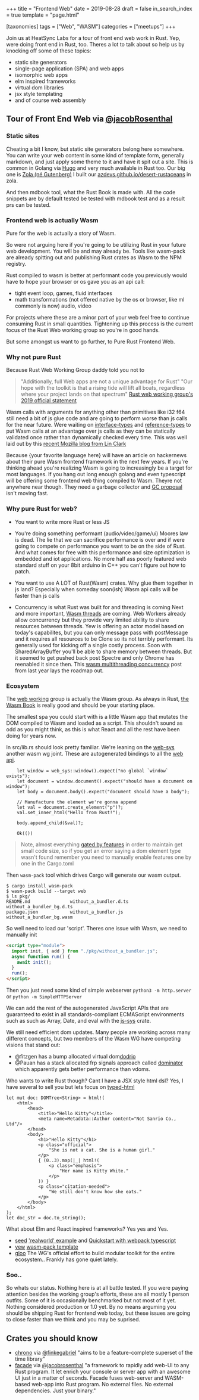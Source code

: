 +++
title = "Frontend Web"
date = 2019-08-28
draft = false
in_search_index = true
template = "page.html"

[taxonomies] 
tags = ["Web", "WASM"]
categories = ["meetups"]
+++

Join us at HeatSync Labs for a tour of front end web work in Rust. Yep, were doing front end in Rust, too. Theres a lot to talk about so help us by knocking off some of these topics:

- static site generators
- single-page application (SPA) and web apps
- isomorphic web apps
- elm inspired frameworks
- virtual dom libraries
- jsx style templating
- and of course web assembly

<!-- more -->

## Tour of Front End Web via [@jacobRosenthal](https://github.com/jacobRosenthal)

### Static sites

Cheating a bit I know, but static site generators belong here somewhere. You can write your web content in some kind of template form, generally markdown, and just apply some theme to it and have it spit out a site. This is common in Golang via [Hugo](https://gohugo.io) and very much available in Rust too. Our big one is [Zola (né Gutenberg)](https://github.com/getzola/zola) I built our [azdevs.github.io/desert-rustaceans](https://azdevs.github.io/desert-rustaceans) in zola.

And then mdbook tool, what the Rust Book is made with. All the code snippets are by default tested be tested with mdbook test and as a result prs can be tested.

### Frontend web is actually Wasm

Pure for the web is actually a story of Wasm.

So were not arguing here if you're going to be utilizing Rust in your future web development. You will be and may already be. Tools like wasm-pack are already spitting out and publishing Rust crates as Wasm to the NPM registry.

Rust compiled to wasm is better at performant code you previously would have to hope your browser or os gave you as an api call:

- tight event loop, games, fluid interfaces
- math transformations (not offered native by the os or browser, like ml commonly is now) audio, video

For projects where these are a minor part of your web feel free to continue consuming Rust in small quantities. Tightening up this process is the current focus of the Rust Web working group so you're in good hands.

But some amongst us want to go further, to Pure Rust Frontend Web.

### Why not pure Rust

Because Rust Web Working Group daddy told you not to

> "Additionally, full Web apps are not a unique advantage for Rust"
> "Our hope with the toolkit is that a rising tide will lift all boats, regardless where your project lands on that spectrum"
> [Rust web working group's 2019 official statement](https://rustwasm.github.io/rfcs/007-2019-roadmap.html#a-focus-only-on-pure-rust-web-applications)

Wasm calls with arguments for anything other than primitives like i32 f64 still need a bit of js glue code and are going to perform worse than js calls for the near future. Were waiting on [interface-types](https://github.com/WebAssembly/interface-types/blob/master/proposals/interface-types/Explainer.md) and [reference-types](https://github.com/WebAssembly/reference-types/blob/master/proposals/reference-types/Overview.md) to put Wasm calls at an advantage over js calls as they can be statically validated once rather than dynamically checked every time. This was well laid out by this [recent Mozilla blog from Lin Clark](https://hacks.mozilla.org/2019/08/webassembly-interface-types/)

Because {your favorite language here} will have an article on hackernews about their pure Wasm frontend framework in the next few years. If you're thinking ahead you're realizing Wasm is going to increasingly be a target for most languages. If you hang out long enough golang and even typescript will be offering some frontend web thing compiled to Wasm. Theyre not anywhere near though. They need a garbage collector and [GC proposal](https://github.com/WebAssembly/proposals) isn't moving fast.

### Why pure Rust for web?

- You want to write more Rust or less JS

- You're doing something performant (audio/video/game/ui)
  Moores law is dead. The lie that we can sacrifice performance is over and if were going to compete on performance you want to be on the side of Rust. And what comes for free with this performance and size optimization is embedded and iot applications. No more half ass poorly featured web standard stuff on your 8bit arduino in C++ you can't figure out how to patch.

- You want to use A LOT of Rust(Wasm) crates. Why glue them together in js land? Especially when someday soon(ish) Wasm api calls will be faster than js calls

- Concurrency is what Rust was built for and threading is coming
  Next and more important, [Wasm threads](https://github.com/WebAssembly/threads) are coming. Web Workers already allow concurrency but they provide very limited ability to share resources between threads. Yew is offering an actor model based on today's capabilites, but you can only message pass with postMessage and it requires all resources to be Clone so its not terribly performant. Its generally used for kicking off a single costly process. Soon with SharedArrayBuffer you'll be able to share memory between threads. But it seemed to get pushed back post Spectre and only Chrome has reenabled it since then. This [wasm multithreading concurrency](https://rustwasm.github.io/2018/10/24/multithreading-rust-and-wasm.html) post from last year lays the roadmap out.

### Ecosystem

The [web working](https://github.com/rustwasm/team) group is actually the Wasm group. As always in Rust, [the Wasm Book](https://rustwasm.github.io/docs/wasm-bindgen/examples/index.html) is really good and should be your starting place.

The smallest spa you could start with is a little Wasm app that mutates the DOM compiled to Wasm and loaded as a script. This shouldn't sound as odd as you might think, as this is what React and all the rest have been doing for years now.

In src/lib.rs should look pretty familiar. We're leaning on the [web-sys](https://github.com/rustwasm/wasm-bindgen/tree/master/crates/web-sys) another wasm wg joint. These are autogenerated bindings to all the [web api](https://developer.mozilla.org/en-US/docs/Web/API).

```
    let window = web_sys::window().expect("no global `window` exists");
    let document = window.document().expect("should have a document on window");
    let body = document.body().expect("document should have a body");

    // Manufacture the element we're gonna append
    let val = document.create_element("p")?;
    val.set_inner_html("Hello from Rust!");

    body.append_child(&val)?;

    Ok(())
```

> Note, almost everything [gated by features](https://github.com/rustwasm/wasm-bindgen/blob/master/crates/web-sys/Cargo.toml#L46) in order to maintain get small code size, so if you get an error saying a dom element type wasn't found remember you need to manually enable features one by one in the Cargo.toml

Then `wasm-pack` tool which drives Cargo will generate our wasm output.

```
$ cargo install wasm-pack
$ wasm-pack build --target web
$ ls pkg/
README.md               without_a_bundler.d.ts      without_a_bundler_bg.d.ts
package.json            without_a_bundler.js        without_a_bundler_bg.wasm
```

So well need to load our 'script'. Theres one issue with Wasm, we need to manually init

```html
<script type="module">
  import init, { add } from "./pkg/without_a_bundler.js";
  async function run() {
    await init();
  }
  run();
</script>
```

Then you just need some kind of simple webserver `python3 -m http.server` or `python -m SimpleHTTPServer`

We can add the rest of the autogenerated JavaScript APIs that are guaranteed to exist in all standards-compliant ECMAScript environments such as such as Array, Date, and eval with the [js-sys](https://github.com/rustwasm/wasm-bindgen/tree/master/crates/js-sys) crate.

We still need efficient dom updates. Many people are working across many different concepts, but two members of the Wasm WG have competing visions that stand out:

- @fitzgen has a bump allocated virtual dom[dodrio](https://github.com/fitzgen/dodrio)
- @Pauan has a stack allocated frp signals approach called [dominator](https://github.com/Pauan/rust-dominator/tree/master/examples) which apparently gets better performance than vdoms.

Who wants to write Rust though? Cant I have a JSX style html dsl? Yes, I have several to sell you but lets focus on [typed-html](https://github.com/bodil/typed-html)

```
let mut doc: DOMTree<String> = html!(
    <html>
        <head>
            <title>"Hello Kitty"</title>
            <meta name=Metadata::Author content="Not Sanrio Co., Ltd"/>
        </head>
        <body>
            <h1>"Hello Kitty"</h1>
            <p class="official">
                "She is not a cat. She is a human girl."
            </p>
            { (0..3).map(|_| html!(
                <p class="emphasis">
                    "Her name is Kitty White."
                </p>
            )) }
            <p class="citation-needed">
                "We still don't know how she eats."
            </p>
        </body>
    </html>
);
let doc_str = doc.to_string();
```

What about Elm and React inspired frameworks? Yes yes and Yes.

- [seed](https://seed-rs.org/guide) ['realworld' example](https://seed-rs-realworld.netlify.com) and [Quickstart with webpack typescript](https://github.com/MartinKavik/seed-quickstart-webpack)
- [yew](https://github.com/yewstack/yew) [wasm-pack template](https://github.com/yewstack/yew-wasm-pack-template)
- [gloo](https://github.com/rustwasm/gloo) The WG's official effort to build modular toolkit for the entire ecosystem.. Frankly has gone quiet lately.

### Soo..

So whats our status. Nothing here is at all battle tested. If you were paying attention besides the working group's efforts, these are all mostly 1 person outfits. Some of it is occasionally benchmarked but not most of it yet. Nothing considered production or 1.0 yet. By no means arguming you should be shipping Rust for frontend web today, but these issues are going to close faster than we think and you may be suprised.

## Crates you should know

- [chrono](https://crates.io/crates/chrono) via [@finkegabriel](https://github.com/finkegabriel) "aims to be a feature-complete superset of the time library"
- [facade](https://github.com/yewstack/facade) via [@jacobrosenthal](https://github.com/jacobrosenthal) "a framework to rapidly add web-UI to any Rust program. It let enrich your console or server app with an awesome UI just in a matter of seconds. Facade fuses web-server and WASM-based web-app into Rust program. No external files. No external dependencies. Just your binary."
